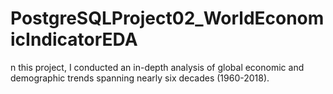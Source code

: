 # PostgreSQLProject02_WorldEconomicIndicatorEDA
n this project, I conducted an in-depth analysis of global economic and demographic trends spanning nearly six decades (1960-2018).

